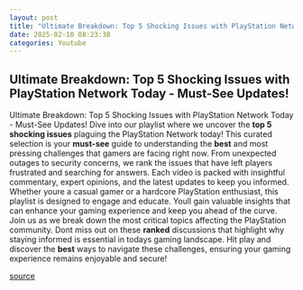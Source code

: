 ```yaml
---
layout: post
title: "Ultimate Breakdown: Top 5 Shocking Issues with PlayStation Network Today - Must-See Updates!"
date: 2025-02-10 08:23:38
categories: Youtube
---
```


## Ultimate Breakdown: Top 5 Shocking Issues with PlayStation Network Today - Must-See Updates!

Ultimate Breakdown: Top 5 Shocking Issues with PlayStation Network Today - Must-See Updates!
Dive into our playlist where we uncover the **top 5 shocking issues** plaguing the PlayStation Network today! This curated selection is your **must-see** guide to understanding the **best** and most pressing challenges that gamers are facing right now. 
From unexpected outages to security concerns, we rank the issues that have left players frustrated and searching for answers. Each video is packed with insightful commentary, expert opinions, and the latest updates to keep you informed. 
Whether youre a casual gamer or a hardcore PlayStation enthusiast, this playlist is designed to engage and educate. Youll gain valuable insights that can enhance your gaming experience and keep you ahead of the curve. 
Join us as we break down the most critical topics affecting the PlayStation community. Dont miss out on these **ranked** discussions that highlight why staying informed is essential in todays gaming landscape. 
Hit play and discover the **best** ways to navigate these challenges, ensuring your gaming experience remains enjoyable and secure!

[source](https://www.youtube.com/playlist?list=PLcvMTWktND1x0O-FGLZ7WmFHfbwYIP5Lg)